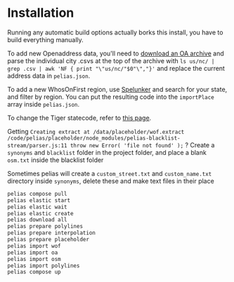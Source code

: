 # Installation 
Running any automatic build options actually borks this install, you have to build everything manually.

To add new Openaddress data, you'll need to [download an OA archive](https://batch.openaddresses.io/data) and parse the individual city .csvs at the top of the archive with `ls us/nc/ | grep .csv | awk 'NF { print "\"us/nc/"$0"\","}'` and replace the current address data in `pelias.json`.

To add a new WhosOnFirst region, use [Spelunker](https://spelunker.whosonfirst.org/) and search for your state, and filter by region. You can put the resulting code into the `importPlace` array inside `pelias.json`.

To change the Tiger statecode, refer to [this page](https://github.com/pelias/interpolation).

Getting `Creating extract at /data/placeholder/wof.extract
/code/pelias/placeholder/node_modules/pelias-blacklist-stream/parser.js:11
    throw new Error( 'file not found' );` ?
Create a `synonyms` and `blacklist` folder in the project folder, and place a blank `osm.txt` inside the blacklist folder 

Sometimes pelias will create a `custom_street.txt` and `custom_name.txt` directory inside `synonyms`, delete these and make text files in their place 

```bash
pelias compose pull
pelias elastic start
pelias elastic wait
pelias elastic create
pelias download all
pelias prepare polylines
pelias prepare interpolation
pelias prepare placeholder
pelias import wof
pelias import oa
pelias import osm
pelias import polylines
pelias compose up
```